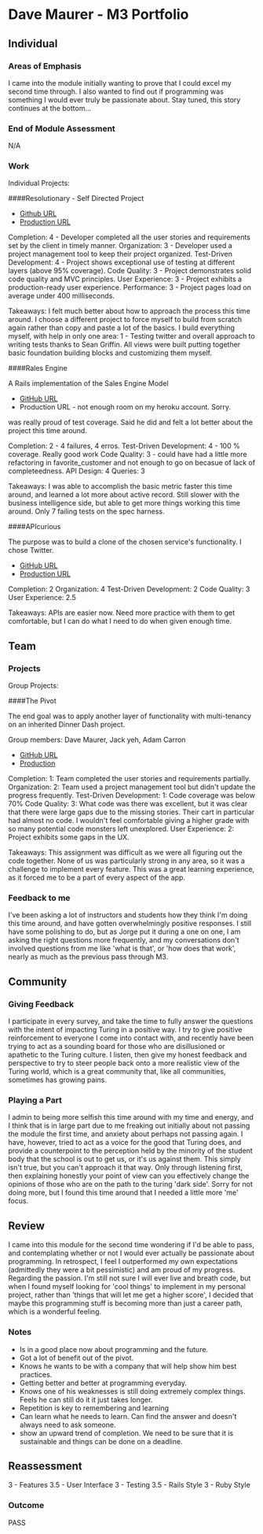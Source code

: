 # Dave Maurer - M3 Portfolio

## Individual

### Areas of Emphasis

I came into the module initially wanting to prove that I could excel my second time through. I also wanted to find out
if programming was something I would ever truly be passionate about. Stay tuned, this story continues at the bottom...

### End of Module Assessment

N/A

### Work

Individual Projects:

####Resolutionary - Self Directed Project

* [Github URL](https://github.com/davemaurer/resolutionary)
* [Production URL](http://resolutionary.herokuapp.com)

Completion: 4 - Developer completed all the user stories and requirements set by the client in timely manner.
Organization: 3 - Developer used a project management tool to keep their project organized.
Test-Driven Development: 4 - Project shows exceptional use of testing at different layers (above 95% coverage).
Code Quality: 3 - Project demonstrates solid code quality and MVC principles.
User Experience: 3 - Project exhibits a production-ready user experience.
Performance: 3 - Project pages load on average under 400 milliseconds.

Takeaways: I felt much better about how to approach the process this time around. I choose a different project to force
myself to build from scratch again rather than copy and paste a lot of the basics. I build everything myself, with help
in only one area: 1 - Testing twitter and overall approach to writing tests thanks to Sean Griffin.  All views were
built putting together basic foundation building blocks and customizing them myself.

####Rales Engine

A Rails implementation of the Sales Engine Model

* [GitHub URL](https://github.com/davemaurer/rales_engine)
* Production URL - not enough room on my heroku account. Sorry.

was really proud of test coverage. Said he did and felt a lot better about the project this time around.

Completion: 2 - 4 failures, 4 erros.
Test-Driven Development: 4 - 100 % coverage. Really good work
Code Quality: 3 - could have had a little more refactoring in favorite_customer and not enough to go on becasue of lack of completeedness.
API Design: 4
Queries: 3

Takeaways: I was able to accomplish the basic metric faster this time around, and learned a lot more about active record.
Still slower with the business intelligence side, but able to get more things working this time around. Only 7 failing tests on
the spec harness.

####APIcurious

The purpose was to build a clone of the chosen service's functionality. I chose Twitter.

* [GitHub URL](https://github.com/davemaurer/githubber)
* [Production URL](githubber.herokuapp.com)

Completion: 2
Organization: 4
Test-Driven Development: 2
Code Quality: 3
User Experience: 2.5

Takeaways: APIs are easier now. Need more practice with them to get comfortable, but I can do what I need to do when
given enough time.

## Team

### Projects

Group Projects:

####The Pivot

The end goal was to apply another layer of functionality with multi-tenancy on an inherited
Dinner Dash project.

Group members: Dave Maurer, Jack yeh, Adam Carron

* [GitHub URL](https://github.com/adamcarron/the_pivot)
* [Production](http://way-out-there.herokuapp.com)

Completion: 1: Team completed the user stories and requirements partially.
Organization: 2: Team used a project management tool but didn't update the progress frequently.
Test-Driven Development: 1: Code coverage was below 70%
Code Quality: 3: What code was there was excellent, but it was clear that there were large gaps due to the missing stories. Their cart in particular had almost no code. I wouldn't feel comfortable giving a higher grade with so many potential code monsters left unexplored.
User Experience: 2: Project exhibits some gaps in the UX.

Takeaways: This assignment was difficult as we were all figuring out the code together. None of us was particularly strong
in any area, so it was a challenge to implement every feature. This was a great learning experience, as it forced me to
be a part of every aspect of the app.

### Feedback to me

I've been asking a lot of instructors and students how they think I'm doing this time around, and have gotten overwhelmingly
positive responses. I still have some polishing to do, but as Jorge put it during a one on one, I am asking the right questions
more frequently, and my conversations don't involved questions from me like 'what is that', or 'how does that work', nearly as
much as the previous pass through M3.

## Community

### Giving Feedback

I participate in every survey, and take the time to fully answer the questions with the intent
of impacting Turing in a positive way. I try to give positive reinforcement to everyone I come
into contact with, and recently have been trying to act as a sounding board for those who are disillusioned
or apathetic to the Turing culture. I listen, then give my honest feedback and perspective to try to steer
people back onto a more realistic view of the Turing world, which is a great community that, like all communities,
sometimes has growing pains.

### Playing a Part

I admin to being more selfish this time around with my time and energy, and I think that is in large part due to me
freaking out initially about not passing the module the first time, and anxiety about perhaps not passing again. I have,
however, tried to act as a voice for the good that Turing does, and provide a counterpoint to the perception held by the minority
of the student body that the school is out to get us, or it's us against them. This simply isn't true, but you can't approach it
that way. Only through listening first, then explaining honestly your point of view can you effectively change the opinions of
those who are on the path to the turing 'dark side'.  Sorry for not doing more, but I found this time around that I needed a
little more 'me' focus.

## Review

I came into this module for the second time wondering if I'd be able to pass, and contemplating whether or not I would ever
actually be passionate about programming. In retrospect, I feel I outperformed my own expectations (admittedly they were a
bit pessimistic) and am proud of my progress. Regarding the passion. I'm still not sure I will ever live and breath code,
but when I found myself looking for 'cool things' to implement in my personal project, rather than 'things that will
let me get a higher score', I decided that maybe this programming stuff is becoming more than just a career path, which is
a wonderful feeling.

### Notes

* Is in a good place now about programming and the future.
* Got a lot of benefit out of the pivot.
* Knows he wants to be with a company that will help show him best practices.
* Getting better and better at programming everyday.
* Knows one of his weaknesses is still doing extremely complex things. Feels he can still do it it just takes longer.
* Repetition is key to remembering and learning
* Can learn what he needs to learn. Can find the answer and doesn't always need to ask someone.
* show an upward trend of completion. We need to be sure that it is sustainable and things can be done on a deadline.

## Reassessment

3 - Features
3.5 - User Interface
3 - Testing
3.5 - Rails Style
3 - Ruby Style

### Outcome

PASS
